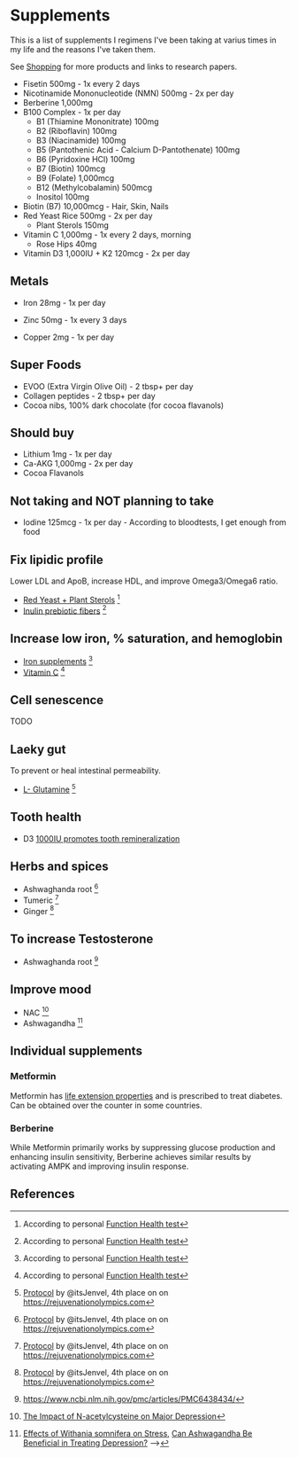 # Supplements

This is a list of supplements I regimens I've been taking at varius times in my
life and the reasons I've taken them.

See [Shopping](./shopping-lists/canada-shopping.md) for more products and links
to research papers.

- Fisetin 500mg - 1x every 2 days
- Nicotinamide Mononucleotide (NMN) 500mg - 2x per day
- Berberine 1,000mg
- B100 Complex - 1x per day
  - B1 (Thiamine Mononitrate) 100mg
  - B2 (Riboflavin) 100mg
  - B3 (Niacinamide) 100mg
  - B5 (Pantothenic Acid - Calcium D-Pantothenate) 100mg
  - B6 (Pyridoxine HCl) 100mg
  - B7 (Biotin) 100mcg
  - B9 (Folate) 1,000mcg
  - B12 (Methylcobalamin) 500mcg
  - Inositol 100mg
- Biotin (B7) 10,000mcg - Hair, Skin, Nails
- Red Yeast Rice 500mg - 2x per day
  - Plant Sterols 150mg
- Vitamin C 1,000mg - 1x every 2 days, morning
  - Rose Hips 40mg
- Vitamin D3 1,000IU + K2 120mcg - 2x per day

## Metals

- Iron 28mg - 1x per day

- Zinc 50mg - 1x every 3 days
- Copper 2mg - 1x per day

## Super Foods

- EVOO (Extra Virgin Olive Oil) - 2 tbsp+ per day
- Collagen peptides - 2 tbsp+ per day
- Cocoa nibs, 100% dark chocolate (for cocoa flavanols)

## Should buy

- Lithium 1mg - 1x per day
- Ca-AKG 1,000mg - 2x per day
- Cocoa Flavanols

## Not taking and NOT planning to take

- Iodine 125mcg - 1x per day - According to bloodtests, I get enough from food

## Fix lipidic profile

Lower LDL and ApoB, increase HDL, and improve Omega3/Omega6 ratio.

- [Red Yeast + Plant Sterols](https://amzn.to/3tPccLT) [^function]
- [Inulin prebiotic fibers](https://amzn.to/3vlf4k5) [^function]

## Increase low iron, % saturation, and hemoglobin

- [Iron supplements](https://amzn.to/3RLm6Gn) [^function]
- [Vitamin C](https://www.costco.ca/kirkland-signature-timed-release-vitamin-c-1000-mg---500-tablets.product.100338652.html)
  [^function]

## Cell senescence

TODO

## Laeky gut

To prevent or heal intestinal permeability.

- [L- Glutamine](https://amzn.to/47HRE69) [^jenvel]

## Tooth health

- D3 [1000IU promotes tooth remineralization](https://www.ncbi.nlm.nih.gov/pmc/articles/PMC9233525/)

## Herbs and spices

- Ashwaghanda root [^jenvel]
- Tumeric [^jenvel]
- Ginger [^jenvel]

## To increase Testosterone

- Ashwaghanda root [^michal]

## Improve mood

- NAC [^nac-mood]
- Ashwagandha [^ashwagandha-mood]

## Individual supplements

### Metformin

Metformin has [life extension properties](https://www.ncbi.nlm.nih.gov/pmc/articles/PMC4772077/)
and is prescribed to treat diabetes. Can be obtained over the counter in some countries.

### Berberine

While Metformin primarily works by suppressing glucose production and enhancing
insulin sensitivity, Berberine achieves similar results by activating AMPK and
improving insulin response.

## References

[^jenvel]: [Protocol](https://jenvel.co/) by @itsJenvel, 4th place on on <https://rejuvenationolympics.com>
[^michal]: <https://www.ncbi.nlm.nih.gov/pmc/articles/PMC6438434/>
[^nac-mood]: [The Impact of N-acetylcysteine on Major Depression](https://pubmed.ncbi.nlm.nih.gov/37119225/)
[^ashwagandha-mood]: [Effects of Withania somnifera on Stress](https://pubmed.ncbi.nlm.nih.gov/34254920/), [Can Ashwagandha Be Beneficial in Treating Depression?](https://pubmed.ncbi.nlm.nih.gov/35139495/) -->
[^function]: According to personal [Function Health test](https://www.functionhealth.com/early-access?code=ALUNGU10)
